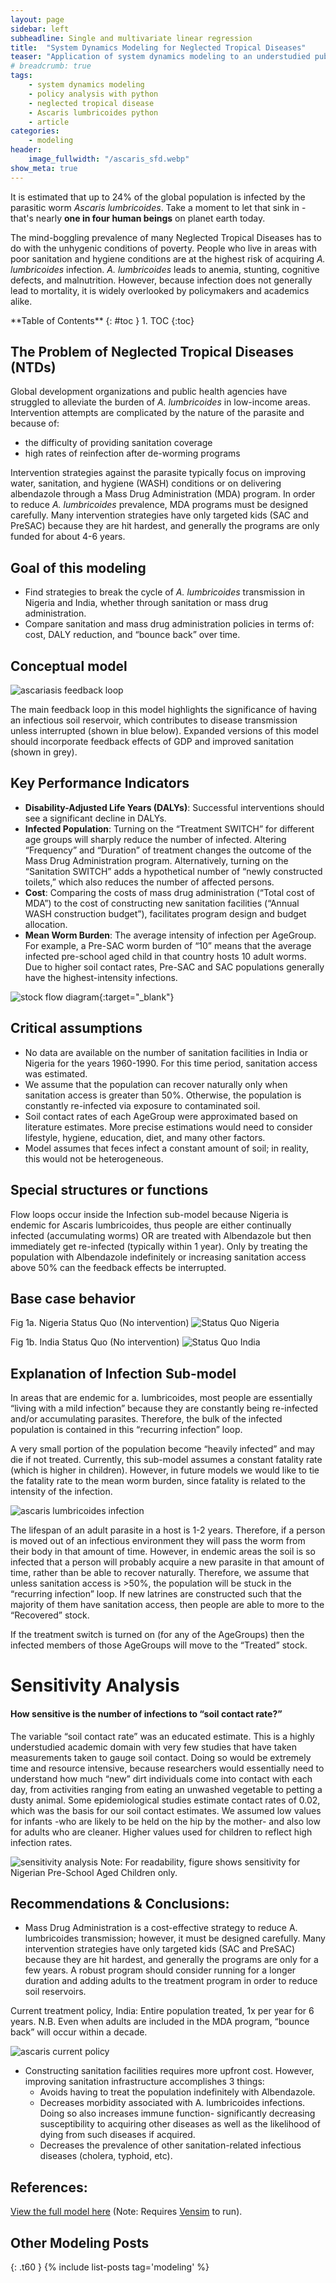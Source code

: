 ```yaml
---
layout: page
sidebar: left
subheadline: Single and multivariate linear regression
title:  "System Dynamics Modeling for Neglected Tropical Diseases"
teaser: "Application of system dynamics modeling to an understudied public health problem."
# breadcrumb: true
tags:
    - system dynamics modeling
    - policy analysis with python
    - neglected tropical disease
    - Ascaris lumbricoides python
    - article
categories:
    - modeling
header:
    image_fullwidth: "/ascaris_sfd.webp"
show_meta: true
---
```


It is estimated that up to 24% of the global population is infected by the parasitic worm *Ascaris lumbricoides*. Take a moment to let that sink in - that's nearly **one in four human beings** on planet earth today.

The mind-boggling prevalence of many Neglected Tropical Diseases has to do with the unhygenic conditions of poverty. People who live in areas with poor sanitation and hygiene conditions are at the highest risk of acquiring *A. lumbricoides* infection. *A. lumbricoides* leads to anemia, stunting, cognitive defects, and malnutrition. However, because infection does not generally lead to mortality, it is widely overlooked by policymakers and academics alike.

<div class="panel radius" markdown="1">
**Table of Contents**
{: #toc }
1.  TOC
{:toc}
</div>

## The Problem of Neglected Tropical Diseases (NTDs)
Global development organizations and public health agencies have struggled to alleviate the burden of *A. lumbricoides* in low-income areas. Intervention attempts are complicated by the nature of the parasite and because of:
- the difficulty of providing sanitation coverage
- high rates of reinfection after de-worming programs

Intervention strategies against the parasite typically focus on improving water, sanitation, and hygiene (WASH) conditions or on delivering albendazole through a Mass Drug Administration (MDA) program. In order to reduce *A. lumbricoides* prevalence, MDA programs must be designed carefully. Many intervention strategies have only targeted kids (SAC and PreSAC) because they are hit hardest, and generally the programs are only funded for about 4-6 years.

## Goal of this modeling
* Find strategies to break the cycle of *A. lumbricoides* transmission in Nigeria and India, whether through sanitation or mass drug administration.
* Compare sanitation and mass drug administration policies in terms of: cost, DALY reduction, and “bounce back” over time.

## Conceptual model

![ascariasis feedback loop]({{site.baseurl}}/images/ascaris.png)

The main feedback loop in this model highlights the significance of having an infectious soil reservoir, which contributes to disease transmission unless interrupted (shown in blue below). Expanded versions of this model should incorporate feedback effects of GDP and improved sanitation (shown in grey).


## Key Performance Indicators
* **Disability-Adjusted Life Years (DALYs)**: Successful interventions should see a significant decline in DALYs.
* **Infected Population**: Turning on the “Treatment SWITCH” for different age groups will sharply reduce the number of infected. Altering “Frequency” and “Duration” of treatment changes the outcome of the Mass Drug Administration program. Alternatively, turning on the “Sanitation SWITCH” adds a hypothetical number of “newly constructed toilets,” which also reduces the number of affected persons.
* **Cost**: Comparing the costs of mass drug administration (“Total cost of MDA”) to the cost of constructing new sanitation facilities (“Annual WASH construction budget”), facilitates program design and budget allocation.
* **Mean Worm Burden**: The average intensity of infection per AgeGroup. For example, a Pre-SAC worm burden of “10” means that the average infected pre-school aged child in that country hosts 10 adult worms. Due to higher soil contact rates, Pre-SAC and SAC populations generally have the highest-intensity infections.

![stock flow diagram]({{site.baseurl}}/images/ascaris_sfd.webp){:target="_blank"}

## Critical assumptions
* No data are available on the number of sanitation facilities in India or Nigeria for the years 1960-1990. For this time period, sanitation access was estimated.  
* We assume that the population can recover naturally only when sanitation access is greater than 50%. Otherwise, the population is constantly re-infected via exposure to contaminated soil.
* Soil contact rates of each AgeGroup were approximated based on literature estimates. More precise estimations would need to consider lifestyle, hygiene, education, diet, and many other factors.
* Model assumes that feces infect a constant amount of soil; in reality, this would not be heterogeneous.

## Special structures or functions
Flow loops occur inside the Infection sub-model because Nigeria is endemic for Ascaris lumbricoides, thus people are either continually infected (accumulating worms) OR are treated with Albendazole but then immediately get re-infected (typically within 1 year). Only by treating the population with Albendazole indefinitely or increasing sanitation access above 50% can the feedback effects be interrupted.

## Base case behavior
Fig 1a. Nigeria Status Quo (No intervention)
![Status Quo Nigeria]({{site.baseurl}}/images/ascaris_nigeria_base.png)

Fig 1b. India Status Quo (No intervention)
![Status Quo India]({{site.baseurl}}/images/ascaris_india_base.png)

## Explanation of Infection Sub-model
In areas that are endemic for a. lumbricoides, most people are essentially “living with a mild infection” because they are constantly being re-infected and/or accumulating parasites. Therefore, the bulk of the infected population is contained in this “recurring infection” loop.

A very small portion of the population become “heavily infected” and may die if not treated. Currently, this sub-model assumes a constant fatality rate (which is higher in children). However, in future models we would like to tie the fatality rate to the mean worm burden, since fatality is related to the intensity of the infection.

![ascaris lumbricoides infection]({{site.baseurl}}/images/ascaris_inf_sub.png)

The lifespan of an adult parasite in a host is 1-2 years. Therefore, if a person is moved out of an infectious environment they will pass the worm from their body in that amount of time. However, in endemic areas the soil is so infected that a person will probably acquire a new parasite in that amount of time, rather than be able to recover naturally. Therefore, we assume that unless sanitation access is >50%, the population will be stuck in the “recurring infection” loop. If new latrines are constructed such that the majority of them have sanitation access, then people are able to more to the “Recovered” stock.

If the treatment switch is turned on (for any of the AgeGroups) then the infected members of those AgeGroups will move to the “Treated” stock.


# Sensitivity Analysis
#### How sensitive is the number of infections to “soil contact rate?”
The variable “soil contact rate” was an educated estimate. This is a highly understudied academic domain with very few studies that have taken measurements taken to gauge soil contact. Doing so would be extremely time and resource intensive, because researchers would essentially need to understand how much “new” dirt individuals come into contact with each day, from activities ranging from eating an unwashed vegetable to petting a dusty animal. Some epidemiological studies estimate contact rates of 0.02, which was the basis for our soil contact estimates. We assumed low values for infants -who are likely to be held on the hip by the mother- and also low for adults who are cleaner. Higher values used for children to reflect high infection rates.

![sensitivity analysis]({{site.baseurl}}/images/ascaris_SA.jpg)
Note: For readability, figure shows sensitivity for Nigerian Pre-School Aged Children only.

## Recommendations & Conclusions:
* Mass Drug Administration is a cost-effective strategy to reduce A. lumbricoides transmission; however, it must be designed carefully. Many intervention strategies have only targeted kids (SAC and PreSAC) because they are hit hardest, and generally the programs are only for a few years. A robust program should consider running for a longer duration and adding adults to the treatment program in order to reduce soil reservoirs.

Current treatment policy, India: Entire population treated, 1x per year for 6 years. N.B. Even when adults are included in the MDA program, “bounce back” will occur within a decade.

![ascaris current policy]({{site.baseurl}}/images/ascaris_bounce_back.png)

* Constructing sanitation facilities requires more upfront cost. However, improving sanitation infrastructure accomplishes 3 things:
  * Avoids having to treat the population indefinitely with Albendazole.
  * Decreases morbidity associated with A. lumbricoides infections. Doing so also increases immune function- significantly decreasing susceptibility to acquiring other diseases as well as the likelihood of dying from such diseases if acquired.
  * Decreases the prevalence of other sanitation-related infectious diseases (cholera, typhoid, etc).  

## References:
[View the full model here](https://github.com/shannongross/code_support/tree/master/vensim_population_model)
(Note: Requires [Vensim](https://vensim.com/vensim-software/) to run).


## Other Modeling Posts
{: .t60 }
{% include list-posts tag='modeling' %}
